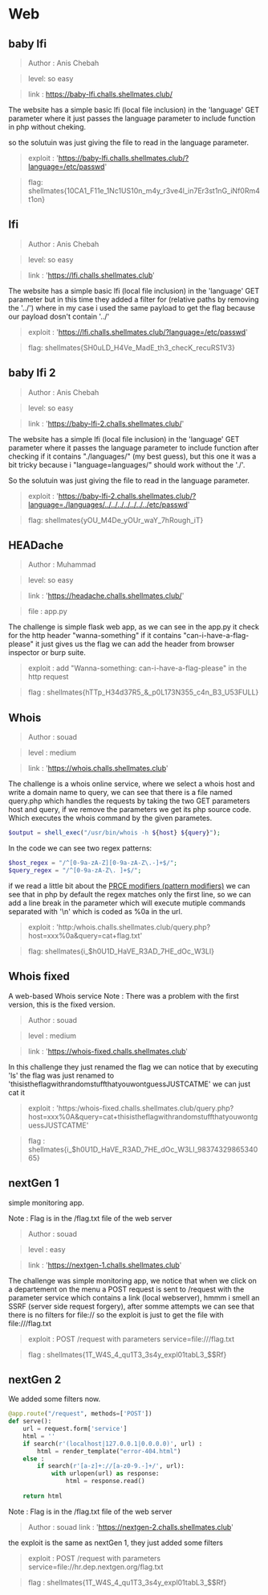 # Web

## baby lfi

> Author : Anis Chebah

> level: so easy

> link : https://baby-lfi.challs.shellmates.club/

The website has a simple basic lfi (local file inclusion) in the 'language' GET parameter where it just passes the language parameter to include function in php without cheking.

so the solutuin was just giving the file to read in the language parameter.
> exploit : 'https://baby-lfi.challs.shellmates.club/?language=/etc/passwd'

> flag: shellmates{10CA1_F11e_1Nc1US10n_m4y_r3ve4l_in7Er3st1nG_iNf0Rm4t1on}

## lfi

> Author : Anis Chebah

> level: so easy

> link : 'https://lfi.challs.shellmates.club'

The website has a simple basic lfi (local file inclusion) in the 'language' GET parameter but in this time they added a filter for (relative paths by removing the '../') where in my case i used the same payload to get the flag because our payload dosn't contain '../'

> exploit : 'https://lfi.challs.shellmates.club/?language=/etc/passwd'

> flag: shellmates{SH0uLD_H4Ve_MadE_th3_checK_recuRS1V3}

## baby lfi 2

> Author : Anis Chebah

> level: so easy

> link : 'https://baby-lfi-2.challs.shellmates.club/'

The website has a simple lfi (local file inclusion) in the 'language' GET parameter where it passes the language parameter to include function after checking if it contains "./languages/" (my best guess), but this one it was a bit tricky because i "language=languages/" should work without the './'.

So the solutuin was just giving the file to read in the language parameter.
> exploit : 'https://baby-lfi-2.challs.shellmates.club/?language=./languages/../../../../../../../etc/passwd'

> flag: shellmates{yOU_M4De_yOUr_waY_7hRough_iT}

## HEADache

> Author : Muhammad

> level: so easy

> link : 'https://headache.challs.shellmates.club/'

> file : app.py

The challenge is simple flask web app, as we can see in the app.py it check for the http header "wanna-something" if it contains "can-i-have-a-flag-please" it just gives us the flag we can add the header from browser inspector or burp suite.

> exploit : add "Wanna-something: can-i-have-a-flag-please" in the http request

> flag : shellmates{hTTp_H34d37R5_&_p0L173N355_c4n_B3_U53FULL}

## Whois 

> Author : souad

> level : medium

> link : 'https://whois.challs.shellmates.club'

The challenge is a whois online service, where we select a whois host and write a domain name to query, we can see that there is a file named query.php which handles the requests by taking the two GET parameters host and query, if we remove the parameters we get its php source code. Which executes the whois command by the given parametes.

```php
$output = shell_exec("/usr/bin/whois -h ${host} ${query}");
```

In the code we can see two regex patterns:

```php
$host_regex = "/^[0-9a-zA-Z][0-9a-zA-Z\.-]+$/";
$query_regex = "/^[0-9a-zA-Z\. ]+$/";
```

if we read a little bit about the [PRCE modifiers (pattern modifiers)](https://www.php.net/manual/en/reference.pcre.pattern.modifiers.php) we can see that in php by default the regex matches only the first line, so we can add a line break in the parameter which will execute mutiple commands separated with '\n' which is coded as %0a in the url.

> exploit : 'http:/whois.challs.shellmates.club/query.php?host=xxx%0a&query=cat+flag.txt'

> flag: shellmates{i_$h0U1D_HaVE_R3AD_7HE_dOc_W3Ll}

## Whois fixed

A web-based Whois service
Note : There was a problem with the first version, this is the fixed version.
> Author : souad

> level : medium

> link : 'https://whois-fixed.challs.shellmates.club'

In this challenge they just renamed the flag we can notice that by executing 'ls' the flag was just renamed to 'thisistheflagwithrandomstuffthatyouwontguessJUSTCATME' we can just cat it

> exploit : 'https:/whois-fixed.challs.shellmates.club/query.php?host=xxx%0A&query=cat+thisistheflagwithrandomstuffthatyouwontguessJUSTCATME'

> flag : shellmates{i_$h0U1D_HaVE_R3AD_7HE_dOc_W3Ll_9837432986534065}


## nextGen 1

simple monitoring app.

Note : Flag is in the /flag.txt file of the web server

> Author : souad

> level : easy

> link : 'https://nextgen-1.challs.shellmates.club'

The challenge was simple monitoring app, we notice that when we click on a departement on the menu a POST request is sent to /request with the parameter service which contains a link (local webserver), hmmm i smell an SSRF (server side request forgery), after somme attempts we can see that there is no filters for file:// so the exploit is just to get the file with file:///flag.txt

> exploit : POST /request with parameters service=file:///flag.txt

> flag : shellmates{1T_W4S_4_qu1T3_3s4y_expl01tabL3_$$Rf}

## nextGen 2 

We added some filters now.

```python
@app.route("/request", methods=['POST'])
def serve():
    url = request.form['service']
    html = ''
    if search(r'(localhost|127.0.0.1|0.0.0.0)', url) :
        html = render_template("error-404.html")
    else :
        if search(r'[a-z]+://[a-z0-9.-]+/', url):
            with urlopen(url) as response:
                html = response.read()        
            
    return html
```

Note : Flag is in the /flag.txt file of the web server

> Author : souad
> link : 'https://nextgen-2.challs.shellmates.club'

the exploit is the same as nextGen 1, they just added some filters

> exploit : POST /request with parameters service=file://hr.dep.nextgen.org/flag.txt

> flag : shellmates{1T_W4S_4_qu1T3_3s4y_expl01tabL3_$$Rf}